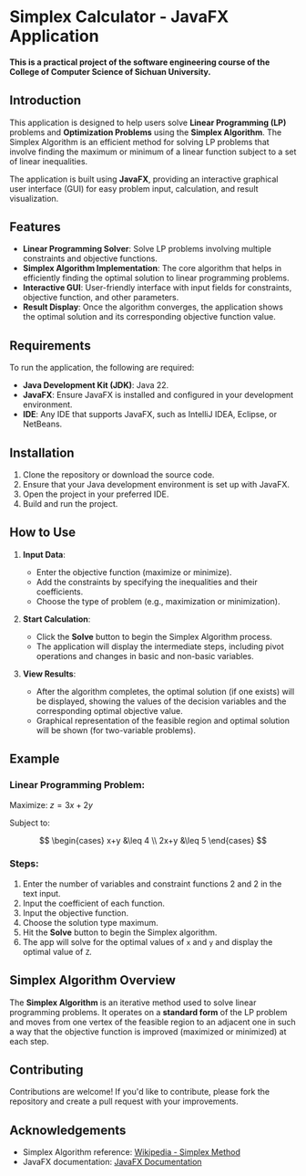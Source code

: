 # Simplex Calculator - JavaFX Application
#### This is a practical project of the software engineering course of the College of Computer Science of Sichuan University.

## Introduction

This application is designed to help users solve **Linear Programming (LP)** problems and **Optimization Problems** using the **Simplex Algorithm**. The Simplex Algorithm is an efficient method for solving LP problems that involve finding the maximum or minimum of a linear function subject to a set of linear inequalities.

The application is built using **JavaFX**, providing an interactive graphical user interface (GUI) for easy problem input, calculation, and result visualization.

## Features

- **Linear Programming Solver**: Solve LP problems involving multiple constraints and objective functions.
- **Simplex Algorithm Implementation**: The core algorithm that helps in efficiently finding the optimal solution to linear programming problems.
- **Interactive GUI**: User-friendly interface with input fields for constraints, objective function, and other parameters.
- **Result Display**: Once the algorithm converges, the application shows the optimal solution and its corresponding objective function value.

## Requirements

To run the application, the following are required:
- **Java Development Kit (JDK)**: Java 22.
- **JavaFX**: Ensure JavaFX is installed and configured in your development environment.
- **IDE**: Any IDE that supports JavaFX, such as IntelliJ IDEA, Eclipse, or NetBeans.

## Installation

1. Clone the repository or download the source code.
2. Ensure that your Java development environment is set up with JavaFX.
3. Open the project in your preferred IDE.
4. Build and run the project.

## How to Use

1. **Input Data**:
    - Enter the objective function (maximize or minimize).
    - Add the constraints by specifying the inequalities and their coefficients.
    - Choose the type of problem (e.g., maximization or minimization).

2. **Start Calculation**:
    - Click the **Solve** button to begin the Simplex Algorithm process.
    - The application will display the intermediate steps, including pivot operations and changes in basic and non-basic variables.

3. **View Results**:
    - After the algorithm completes, the optimal solution (if one exists) will be displayed, showing the values of the decision variables and the corresponding optimal objective value.
    - Graphical representation of the feasible region and optimal solution will be shown (for two-variable problems).

## Example

### Linear Programming Problem:
Maximize:
$z=3x+2y$

Subject to:

$$
\begin{cases}
x+y &\leq 4 \\
2x+y &\leq 5
\end{cases}
$$


### Steps:
1. Enter the number of variables and constraint functions 2 and 2 in the text input.
2. Input the coefficient of each function.
3. Input the objective function.
4. Choose the solution type maximum.
5. Hit the **Solve** button to begin the Simplex algorithm.
6. The app will solve for the optimal values of `x` and `y` and display the optimal value of `Z`.

## Simplex Algorithm Overview

The **Simplex Algorithm** is an iterative method used to solve linear programming problems. It operates on a **standard form** of the LP problem and moves from one vertex of the feasible region to an adjacent one in such a way that the objective function is improved (maximized or minimized) at each step.

## Contributing

Contributions are welcome! If you'd like to contribute, please fork the repository and create a pull request with your improvements.

## Acknowledgements

- Simplex Algorithm reference: [Wikipedia - Simplex Method](https://en.wikipedia.org/wiki/Simplex_algorithm)
- JavaFX documentation: [JavaFX Documentation](https://openjfx.io/)


